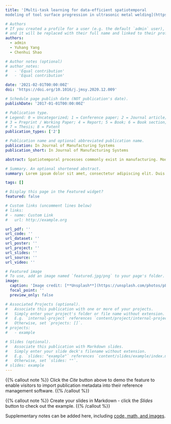 ```yaml
---
title: '[Multi-task learning for data-efficient spatiotemporal
modeling of tool surface progression in ultrasonic metal welding](https://main--haotian-chen-academic.netlify.app/publication/factorgraph/FactorGraph.pdf)'

# Authors
# If you created a profile for a user (e.g. the default `admin` user), write the username (folder name) here
# and it will be replaced with their full name and linked to their profile.
authors:
  - admin
  - Yuhang Yang
  - Chenhui Shao

# Author notes (optional)
# author_notes:
#   - 'Equal contribution'
#   - 'Equal contribution'

date: '2021-02-01T00:00:00Z'
doi: 'https://doi.org/10.1016/j.jmsy.2020.12.009'

# Schedule page publish date (NOT publication's date).
publishDate: '2017-01-01T00:00:00Z'

# Publication type.
# Legend: 0 = Uncategorized; 1 = Conference paper; 2 = Journal article;
# 3 = Preprint / Working Paper; 4 = Report; 5 = Book; 6 = Book section;
# 7 = Thesis; 8 = Patent
publication_types: ['2']

# Publication name and optional abbreviated publication name.
publication: In Journal of Manufacturing Systems
publication_short: In Journal of Manufacturing Systems

abstract: Spatiotemporal processes commonly exist in manufacturing. Modeling and monitoring such processes are crucial for ensuring high-quality production. For example, ultrasonic metal welding is an important industrial-scale joining technique with wide applications. The surfaces of ultrasonic welding tools evolve in both spatial and temporal domains, resulting in a spatiotemporal process. Close monitoring of tool surface progression is imperative since degraded tools often lead to low-quality joints. However, it is generally expensive and time-consuming to acquire fine-scale surface measurement data, which is not economically viable. This paper develops a multi-task learning method to enable data-efficient spatiotemporal modeling. A Gaussian process-based hierarchical Bayesian inference structure is constructed to transfer knowledge among multiple similar-but-not-identical measurement tasks. Meanwhile, a spatiotemporal kernel is developed based on squared sine exponential damping (SSED) function to characterize the periodic trend of anvil surfaces. The proposed method is able to improve interpolation accuracy using limited measurement data compared with state-of-the-art techniques. Data collected from lithium-ion battery production are employed to demonstrate the effectiveness of the proposed method. Additionally, the influence of training data size and hyperparameter selection on the modeling performance is systematically investigated.

# Summary. An optional shortened abstract.
summary: Lorem ipsum dolor sit amet, consectetur adipiscing elit. Duis posuere tellus ac convallis placerat. Proin tincidunt magna sed ex sollicitudin condimentum.

tags: []

# Display this page in the Featured widget?
featured: false

# Custom links (uncomment lines below)
# links:
# - name: Custom Link
#   url: http://example.org

url_pdf: ''
url_code: ''
url_dataset: ''
url_poster: ''
url_project: ''
url_slides: ''
url_source: ''
url_video: ''

# Featured image
# To use, add an image named `featured.jpg/png` to your page's folder.
image:
  caption: 'Image credit: [**Unsplash**](https://unsplash.com/photos/pLCdAaMFLTE)'
  focal_point: ''
  preview_only: false

# Associated Projects (optional).
#   Associate this publication with one or more of your projects.
#   Simply enter your project's folder or file name without extension.
#   E.g. `internal-project` references `content/project/internal-project/index.md`.
#   Otherwise, set `projects: []`.
# projects:
#   - example

# Slides (optional).
#   Associate this publication with Markdown slides.
#   Simply enter your slide deck's filename without extension.
#   E.g. `slides: "example"` references `content/slides/example/index.md`.
#   Otherwise, set `slides: ""`.
# slides: example
---
```


{{% callout note %}}
Click the _Cite_ button above to demo the feature to enable visitors to import publication metadata into their reference management software.
{{% /callout %}}

{{% callout note %}}
Create your slides in Markdown - click the _Slides_ button to check out the example.
{{% /callout %}}

Supplementary notes can be added here, including [code, math, and images](https://wowchemy.com/docs/writing-markdown-latex/).

